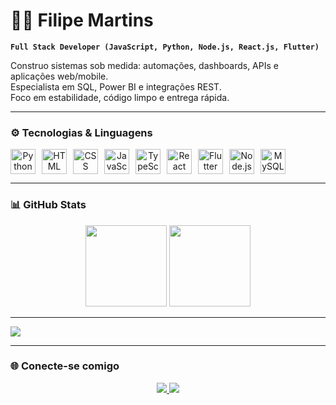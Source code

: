 # 👨‍💻 Filipe Martins

**`Full Stack Developer (JavaScript, Python, Node.js, React.js, Flutter)`**

Construo sistemas sob medida: automações, dashboards, APIs e aplicações web/mobile.  
Especialista em SQL, Power BI e integrações REST.  
Foco em estabilidade, código limpo e entrega rápida.

---

### ⚙️ Tecnologias & Linguagens

<div align="center" style="display: flex; flex-wrap: wrap; gap: 10px;">
  <img src="https://cdn.jsdelivr.net/gh/devicons/devicon@latest/icons/python/python-original.svg" width="40px" title="Python" />
  <img src="https://cdn.jsdelivr.net/gh/devicons/devicon@latest/icons/html5/html5-original.svg" width="40px" title="HTML" />
  <img src="https://cdn.jsdelivr.net/gh/devicons/devicon@latest/icons/css3/css3-original.svg" width="40px" title="CSS" />
  <img src="https://cdn.jsdelivr.net/gh/devicons/devicon@latest/icons/javascript/javascript-original.svg" width="40px" title="JavaScript" />
  <img src="https://cdn.jsdelivr.net/gh/devicons/devicon@latest/icons/typescript/typescript-original.svg" width="40px" title="TypeScript" />
  <img src="https://cdn.jsdelivr.net/gh/devicons/devicon@latest/icons/react/react-original.svg" width="40px" title="React" />
  <img src="https://cdn.jsdelivr.net/gh/devicons/devicon@latest/icons/flutter/flutter-original.svg" width="40px" title="Flutter" />
  <img src="https://cdn.jsdelivr.net/gh/devicons/devicon@latest/icons/nodejs/nodejs-original.svg" width="40px" title="Node.js" />
  <img src="https://cdn.jsdelivr.net/gh/devicons/devicon@latest/icons/mysql/mysql-original.svg" width="40px" title="MySQL" />
</div>

---

### 📊 GitHub Stats

<div align="center">
  <img height="130px" src="https://github-readme-stats.vercel.app/api?username=filipemarttns&show_icons=true&theme=tokyonight&include_all_commits=true&locale=pt-br" />
  <img height="130px" src="https://github-readme-stats.vercel.app/api/top-langs/?username=filipemarttns&theme=tokyonight&layout=compact&custom_title=Tecnologias&langs_count=8" />
</div>

---

<img src="https://github.com/filipemarttns/filipemarttns/raw/output/github-contribution-grid-snake.svg" />



---

### 🌐 Conecte-se comigo

<div align="center">
  <a href="https://www.linkedin.com/in/filipe-gabriel-13864a265" target="_blank">
    <img src="https://img.shields.io/badge/-LinkedIn-%230077B5?style=for-the-badge&logo=linkedin&logoColor=white" />
  </a>
  <a href="https://www.instagram.com/filipe.marttns" target="_blank">
    <img src="https://img.shields.io/badge/-Instagram-%23E4405F?style=for-the-badge&logo=instagram&logoColor=white" />
  </a>
</div>
